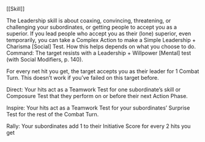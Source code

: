 [[Skill]]

The Leadership skill is about coaxing, convincing,
threatening, or challenging your subordinates, or getting
people to accept you as a superior. If you lead
people who accept you as their (lone) superior, even
temporarily, you can take a Complex Action to make a
Simple Leadership + Charisma [Social] Test. How this
helps depends on what you choose to do.
Command: The target resists with a Leadership +
Willpower [Mental] test (with Social Modifiers, p. 140).

For every net hit you get, the target accepts you as their leader for 1 Combat Turn. This doesn’t work if you’ve failed on this target before.

Direct: Your hits act as a Teamwork Test for one subordinate’s
skill or Composure Test that they perform on
or before their next Action Phase.

Inspire: Your hits act as a Teamwork Test for your subordinates’
Surprise Test for the rest of the Combat Turn.

Rally: Your subordinates add 1 to their Initiative
Score for every 2 hits you get